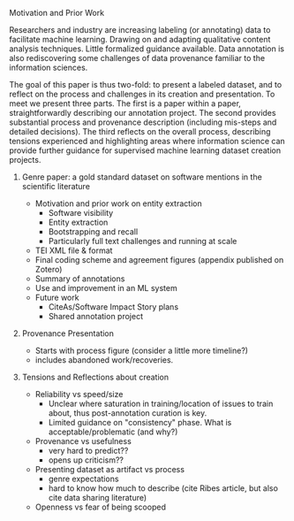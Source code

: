 Motivation and Prior Work

Researchers and industry are increasing labeling (or annotating) data to facilitate machine learning. Drawing on and adapting qualitative content analysis techniques. Little formalized guidance available. Data annotation is also rediscovering some challenges of data provenance familiar to the information sciences.

The goal of this paper is thus two-fold: to present a labeled dataset, and to reflect on the process and challenges in its creation and presentation. To meet  we present three parts. The first is a paper within a paper, straightforwardly describing our annotation project. The second provides substantial process and provenance description (including mis-steps and detailed decisions). The third reflects on the overall process, describing tensions experienced and highlighting areas where information science can provide further guidance for supervised machine learning dataset creation projects.

1. Genre paper: a gold standard dataset on software mentions in the scientific literature
    - Motivation and prior work on entity extraction
        - Software visibility
        - Entity extraction
        - Bootstrapping and recall
        - Particularly full text challenges and running at scale
    - TEI XML file & format
    - Final coding scheme and agreement figures (appendix published on Zotero)
    - Summary of annotations
    - Use and improvement in an ML system
    - Future work
        - CiteAs/Software Impact Story plans
        - Shared annotation project

2. Provenance Presentation
    - Starts with process figure (consider a little more timeline?)
    - includes abandoned work/recoveries.

3. Tensions and Reflections about creation
    - Reliability vs speed/size
        - Unclear where saturation in training/location of issues to train about, thus post-annotation curation is key.
        - Limited guidance on "consistency" phase. What is acceptable/problematic (and why?)
    - Provenance vs usefulness
        - very hard to predict??
        - opens up criticism??
    - Presenting dataset as artifact vs process
        - genre expectations
        - hard to know how much to describe (cite Ribes article, but also cite data sharing literature)
    - Openness vs fear of being scooped
